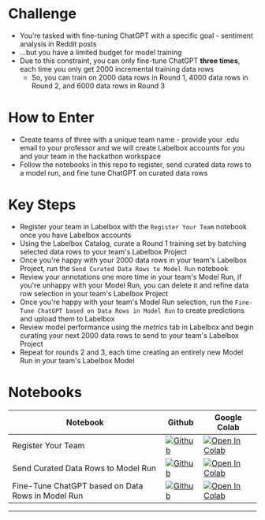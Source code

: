 # Challenge

  - You’re tasked with fine-tuning ChatGPT with a specific goal - sentiment analysis in Reddit posts
  - …but you have a limited budget for model training 
  - Due to this constraint, you can only fine-tune ChatGPT **three times**, each time you only get 2000 incremental training data rows
    - So, you can train on 2000 data rows in Round 1, 4000 data rows in Round 2, and 6000 data rows in Round 3
    

# How to Enter

  - Create teams of three with a unique team name - provide your .edu email to your professor and we will create Labelbox accounts for you and your team in the hackathon workspace
  - Follow the notebooks in this repo to register, send curated data rows to a model run, and fine tune ChatGPT on curated data rows
  
# Key Steps
  - Register your team in Labelbox with the `Register Your Team` notebook once you have Labelbox accounts
  - Using the Labelbox Catalog, curate a Round 1 training set by batching selected data rows to your team's Labelbox Project
  - Once you're happy with your 2000 data rows in your team's Labelbox Project, run the `Send Curated Data Rows to Model Run` notebook
  - Review your annotations one more time in your team's Model Run, if you're unhappy with your Model Run, you can delete it and refine data row selection in your team's Labelbox Project
  - Once you're happy with your team's Model Run selection, run the `Fine-Tune ChatGPT based on Data Rows in Model Run` to create predictions and upload them to Labelbox
  - Review model performance using the _metrics_ tab in Labelbox and begin curating your next 2000 data rows to send to your team's Labelbox Project
  - Repeat for rounds 2 and 3, each time creating an entirely new Model Run in your team's Labelbox Model

# Notebooks

|            Notebook            |  Github  |    Google Colab   |
| ------------------------------ | -------- | ----------------- |
| Register Your Team            | [![Github](https://img.shields.io/badge/GitHub-100000?logo=github&logoColor=white)](notebooks/register.ipynb)  | [![Open In Colab](https://colab.research.google.com/assets/colab-badge.svg)](https://colab.research.google.com/drive/1lKEENBtcj4vVzuWmYtX_qaRplbxI9TGf) |
| Send Curated Data Rows to Model Run        | [![Github](https://img.shields.io/badge/GitHub-100000?logo=github&logoColor=white)](notebooks/model-run.ipynb)  | [![Open In Colab](https://colab.research.google.com/assets/colab-badge.svg)](https://colab.research.google.com/drive/1JHlGlkLlVeL0mXmBrpp9z423vkdTYr5W) |
| Fine-Tune ChatGPT based on Data Rows in Model Run     | [![Github](https://img.shields.io/badge/GitHub-100000?logo=github&logoColor=white)](notebooks/fine-tune.ipynb)  | [![Open In Colab](https://colab.research.google.com/assets/colab-badge.svg)](https://colab.research.google.com/drive/1Vg-D0b3Jif8oBW4LF4ksVdnLA4JpshfP) |
------
    
  
